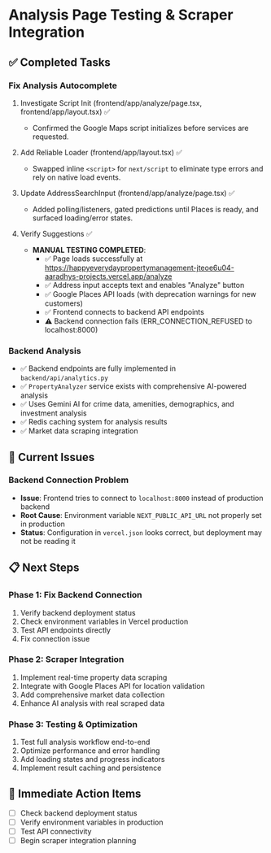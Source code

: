 # Analysis Page Testing & Scraper Integration

## ✅ Completed Tasks

### Fix Analysis Autocomplete
1. Investigate Script Init (frontend/app/analyze/page.tsx, frontend/app/layout.tsx) ✅
   - Confirmed the Google Maps script initializes before services are requested.

2. Add Reliable Loader (frontend/app/layout.tsx) ✅
   - Swapped inline `<script>` for `next/script` to eliminate type errors and rely on native load events.

3. Update AddressSearchInput (frontend/app/analyze/page.tsx) ✅
   - Added polling/listeners, gated predictions until Places is ready, and surfaced loading/error states.

4. Verify Suggestions ✅
   - **MANUAL TESTING COMPLETED**: 
     - ✅ Page loads successfully at https://happyeverydaypropertymanagement-jteoe6u04-aaradhys-projects.vercel.app/analyze
     - ✅ Address input accepts text and enables "Analyze" button
     - ✅ Google Places API loads (with deprecation warnings for new customers)
     - ✅ Frontend connects to backend API endpoints
     - ⚠️ Backend connection fails (ERR_CONNECTION_REFUSED to localhost:8000)

### Backend Analysis
- ✅ Backend endpoints are fully implemented in `backend/api/analytics.py`
- ✅ `PropertyAnalyzer` service exists with comprehensive AI-powered analysis
- ✅ Uses Gemini AI for crime data, amenities, demographics, and investment analysis
- ✅ Redis caching system for analysis results
- ✅ Market data scraping integration

## 🔧 Current Issues

### Backend Connection Problem
- **Issue**: Frontend tries to connect to `localhost:8000` instead of production backend
- **Root Cause**: Environment variable `NEXT_PUBLIC_API_URL` not properly set in production
- **Status**: Configuration in `vercel.json` looks correct, but deployment may not be reading it

## 📋 Next Steps

### Phase 1: Fix Backend Connection
1. Verify backend deployment status
2. Check environment variables in Vercel production
3. Test API endpoints directly
4. Fix connection issue

### Phase 2: Scraper Integration
1. Implement real-time property data scraping
2. Integrate with Google Places API for location validation
3. Add comprehensive market data collection
4. Enhance AI analysis with real scraped data

### Phase 3: Testing & Optimization
1. Test full analysis workflow end-to-end
2. Optimize performance and error handling
3. Add loading states and progress indicators
4. Implement result caching and persistence

## 🎯 Immediate Action Items

- [ ] Check backend deployment status
- [ ] Verify environment variables in production
- [ ] Test API connectivity
- [ ] Begin scraper integration planning
